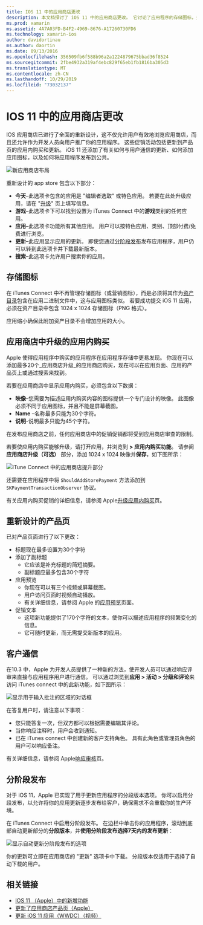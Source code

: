 ```yaml
---
title: IOS 11 中的应用商店更改
description: 本文档探讨了 iOS 11 中的应用商店更改。 它讨论了应用程序的存储图标，升级的应用程序内购买、重新设计的产品页、客户通信和分阶段发布。
ms.prod: xamarin
ms.assetid: 4A7A03FD-B4F2-4969-8676-A17260730FD6
ms.technology: xamarin-ios
author: davidortinau
ms.author: daortin
ms.date: 09/13/2016
ms.openlocfilehash: 356509fb6f588b96a2a1224879675bbad36f8524
ms.sourcegitcommit: 2fbe4932a319af4ebc829f65eb1fb1816ba305d3
ms.translationtype: MT
ms.contentlocale: zh-CN
ms.lasthandoff: 10/29/2019
ms.locfileid: "73032137"
---
```

# <a name="app-store-changes-in-ios-11"></a>IOS 11 中的应用商店更改

IOS 应用商店已进行了全面的重新设计，这不仅允许用户有效地浏览应用商店，而且还允许作为开发人员向用户推广你的应用程序。 这些促销活动包括更新到产品页的应用内购买和更新。 iOS 11 还添加了有关如何与用户通信的更新、如何添加应用图标，以及如何将应用程序发布到公共。

![新应用商店布局](app-store-changes-images/image3.jpg)

重新设计的 app store 包含以下部分：

- **今天**–此选项卡包含的应用是 "编辑者选取" 或特色应用。 若要在此处升级应用，请在 "[升级](https://developer.apple.com//contact/app-store/promote/)" 页上填写信息。
- **游戏**–此选项卡下可以找到设置为 iTunes Connect 中的**游戏**类别的任何应用。
- **应用**–此选项卡功能所有其他应用。 用户可以按特色应用、类别、顶部付费/免费进行浏览。
- **更新**–此应用显示应用的更新。 即使您通过[分阶段发布](#Phased_Release)发布应用程序，用户仍可以转到此选项卡并下载最新版本。
- **搜索**–此选项卡允许用户搜索你的应用。

## <a name="store-icon"></a>存储图标

在 iTunes Connect 中不再管理存储图标（或营销图标），而是必须将其作为[资产目录](~/ios/app-fundamentals/images-icons/app-icons.md)包含在应用二进制文件中，这与应用图标类似。 若要成功提交 iOS 11 应用，必须在资产目录中包含 1024 x 1024 存储图标（PNG 格式）。

应用缩小确保此附加资产目录不会增加应用的大小。

## <a name="in-app-purchases-promoted-in-the-app-store"></a>应用商店中升级的应用内购买

Apple 使得应用程序中购买的应用程序在应用程序存储中更易发现。 你现在可以添加最多20个_应用商店升级_的应用商店购买，现在可以在应用页面、应用的产品页上或通过搜索来找到。

若要在应用商店中显示应用内购买，必须包含以下数据：

- **映像**–您需要为描述应用内购买内容的图标提供一个专门设计的映像。 此图像必须不同于应用图标，并且不能是屏幕截图。
- **Name** –名称最多只能为30个字符。
- **说明**-说明最多只能为45个字符。

在发布应用商店之前，任何应用商店中的促销促销都将受到应用商店审查的限制。

若要使应用内购买能够升级，请打开应用，并浏览到 **> 应用内购买功能**。 请参阅**应用商店升级（可选）** 部分，添加 1024 x 1024 映像并**保存**，如下图所示：

![ITune Connect 中的应用商店提升部分](app-store-changes-images/image4.png)

还需要在应用程序中将 `ShouldAddStorePayment` 方法添加到 `SKPaymentTransactionObserver` 协议。

有关应用内购买促销的详细信息，请参阅 Apple[升级应用内购买](https://developer.apple.com/app-store/promoting-in-app-purchases/)页。

## <a name="redesigned-product-page"></a>重新设计的产品页

已对产品页面进行了以下更改：

- 标题现在最多设置为30个字符
- 添加了副标题
  - 它应该是补充标题的简短摘要。
  - 副标题应最多包含30个字符
- 应用预览
  - 你现在可以有三个视频或屏幕截图。
  - 用户访问页面时视频自动播放。
  - 有关详细信息，请参阅 Apple 的[应用预览](https://developer.apple.com/app-store/app-previews/)页面。
- 促销文本
  - 这项新功能提供了170个字符的文本，使你可以描述应用程序的频繁变化的信息。
  - 它可随时更新，而无需提交新版本的应用。

## <a name="customer-communication"></a>客户通信

在10.3 中，Apple 为开发人员提供了一种新的方法，使开发人员可以通过响应评审来直接与应用程序用户进行通信。 可以通过浏览到**应用 > 活动 > 分级和评论**来访问 iTunes connect 中的此新功能，如下图所示：

![显示用于输入批注的区域的对话框](app-store-changes-images/image5.png)

在答复用户时，请注意以下事项：

- 您只能答复一次，但双方都可以根据需要编辑其评论。
- 当你响应注释时，用户会收到通知。
- 已在 iTunes connect 中创建新的客户支持角色。 具有此角色或管理员角色的用户可以响应备注。

有关详细信息，请参阅 Apple[响应审核](https://developer.apple.com/app-store/responding-to-reviews/)页。

<a name="Phased_Release"/>

## <a name="phased-release"></a>分阶段发布

对于 iOS 11，Apple 已实现了用于更新应用程序的分段版本选项。 你可以启用分段发布，以允许将你的应用更新逐步发布给客户，确保需求不会重载你的生产环境。

在 iTunes Connect 中启用分阶段发布。 在边栏中单击你的应用程序，滚动到底部自动更新部分的**分段版本**，并**使用分阶段发布选择7天内的发布更新**：

![显示自动更新分阶段发布的选项](app-store-changes-images/image6.png)

你的更新可立即在应用商店的 "更新" 选项卡中下载。 分段版本仅适用于选择了自动下载的用户。

## <a name="related-links"></a>相关链接

- [IOS 11 （Apple）中的新增功能](https://developer.apple.com/ios/)
- [更新了应用商店产品页（Apple）](https://developer.apple.com/app-store/product-page/)
- [更新 iOS 11 应用（WWDC）（视频）](https://developer.apple.com/videos/play/wwdc2017/204/)

